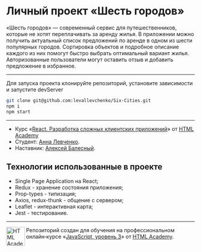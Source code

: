 # Личный проект «Шесть городов»

«Шесть городов» — современный сервис для путешественников, которые не хотят переплачивать за аренду жилья. В приложении можно получить актуальный список предложений по аренде в одном из шести популярных городов. Сортировка объектов и подробное описание каждого из них помогут быстро выбрать оптимальный вариант жилья. Авторизованные пользователи могут оставить отзыв и добавить предложение в избранное.

---

Для запуска проекта клонируйте репозиторий, установите зависимости и запустите devServer

```bash
git clone git@github.com:levallevchenko/Six-Cities.git
npm i
npm start
```

---

* Курс «[React. Разработка сложных клиентских приложений](https://htmlacademy.ru/intensive/react)» от [HTML Academy](https://htmlacademy.ru)
* Студент: [Анна Левченко](https://htmlacademy.ru/profile/id506463).
* Наставник: [Алексей Балесный](https://htmlacademy.ru/profile/id221665).

## Технологии использованные в проекте

* Single Page Application на React;
* Redux - хранение состояния приложения;
* Prop-types - типизация;
* Axios, redux-thunk - общение с сервером;
* Leaflet - интерактивная карта;
* Jest - тестирование.

---

<a href="https://htmlacademy.ru/intensive/react"><img align="left" width="50" height="50" title="HTML Academy" src="https://up.htmlacademy.ru/static/img/intensive/react/logo-for-github.png"></a>

Репозиторий создан для обучения на профессиональном онлайн‑курсе «[JavaScript, уровень 3](https://htmlacademy.ru/intensive/react)» от [HTML Academy](https://htmlacademy.ru).
